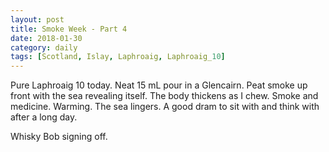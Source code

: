 ```yaml
---
layout: post
title: Smoke Week - Part 4
date: 2018-01-30
category: daily
tags: [Scotland, Islay, Laphroaig, Laphroaig_10]
---
```


Pure Laphroaig 10 today. Neat 15 mL pour in a Glencairn. Peat smoke up front with the sea revealing itself. The body thickens as I chew. Smoke and medicine. Warming. The sea lingers. A good dram to sit with and think with after a long day.

Whisky Bob signing off.
